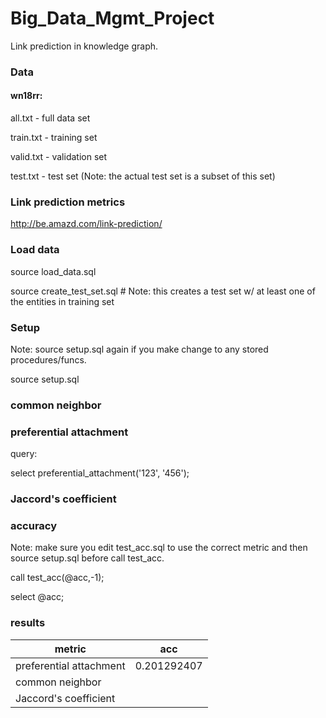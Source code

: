 # Big_Data_Mgmt_Project
Link prediction in knowledge graph. 

### Data
#### wn18rr:

all.txt - full data set

train.txt - training set

valid.txt - validation set

test.txt - test set (Note: the actual test set is a subset of this set)

### Link prediction metrics

http://be.amazd.com/link-prediction/

### Load data

source load_data.sql

source create_test_set.sql # Note: this creates a test set w/ at least one of the entities in training set


### Setup

Note: source setup.sql again if you make change to any stored procedures/funcs. 

source setup.sql

### common neighbor


### preferential attachment

query: 

select preferential_attachment('123', '456');


### Jaccord's coefficient


### accuracy

Note: make sure you edit test_acc.sql to use the correct metric and then source setup.sql before call test_acc. 

call test_acc(@acc,-1);

select @acc;

### results

| metric                  | acc         |
|-------------------------|:-----------:|
| preferential attachment | 0.201292407 |
| common neighbor         |             |
| Jaccord's coefficient   |             |
